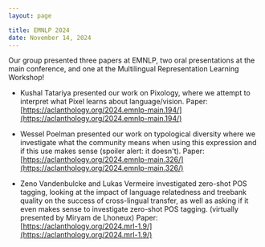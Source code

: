 ```yaml
---
layout: page

title: EMNLP 2024
date: November 14, 2024
---
```


Our group presented three papers at EMNLP, two oral presentations at the main conference, and one at the Multilingual Representation Learning Workshop!

* Kushal Tatariya presented our work on Pixology, where we attempt to interpret what Pixel learns about language/vision. Paper: [https://aclanthology.org/2024.emnlp-main.194/](https://aclanthology.org/2024.emnlp-main.194/)

* Wessel Poelman presented our work on typological diversity where we investigate what the community means when using this expression and if this use makes sense (spoiler alert: it doesn't). Paper: [https://aclanthology.org/2024.emnlp-main.326/](https://aclanthology.org/2024.emnlp-main.326/)

* Zeno Vandenbulcke and Lukas Vermeire investigated zero-shot POS tagging, looking at the impact of language relatedness and treebank quality on the success of cross-lingual transfer, as well as asking if it even makes sense to investigate zero-shot POS tagging. (virtually presented by Miryam de Lhoneux) Paper: [https://aclanthology.org/2024.mrl-1.9/](https://aclanthology.org/2024.mrl-1.9/)
